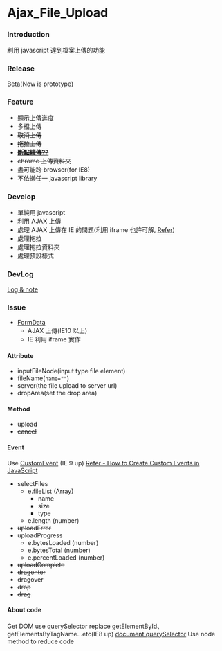 Ajax_File_Upload
================

### Introduction

利用 javascript 達到檔案上傳的功能

### Release

Beta(Now is prototype)

### Feature

* 顯示上傳進度
* 多檔上傳
* ~~取消上傳~~
* ~~拖拉上傳~~
* ~~**[斷點續傳??](http://www.resumablejs.com/)**~~
* ~~chrome 上傳資料夾~~
* ~~盡可能跨 browser(for IE8)~~
* 不依攋任一 javascript library

### Develop

* 單純用 javascript
* 利用 AJAX 上傳
* 處理 AJAX 上傳在 IE 的問題(利用 iframe 也許可解, [Refer](http://malsup.com/jquery/form/))
* 處理拖拉
* 處理拖拉資料夾
* 處理預設樣式

### DevLog

[Log & note](http://tedshd.logdown.com/posts/153606-javascript-file-upload)

### Issue

* [FormData](https://developer.mozilla.org/en-US/docs/Web/API/FormData)
  * AJAX 上傳(IE10 以上)
  * IE 利用 iframe 實作

#### Attribute

* inputFileNode(input type file element)
* fileName(```name=""```)
* server(the file upload to server url)
* dropArea(set the drop area)

#### Method

* upload
* ~~cancel~~

#### Event

Use [CustomEvent](https://developer.mozilla.org/en-US/docs/Web/API/CustomEvent) (IE 9 up)
[Refer - How to Create Custom Events in JavaScript](http://www.sitepoint.com/javascript-custom-events/)

* selectFiles
  * e.fileList (Array)
      * name
      * size
      * type
  * e.length (number)
* ~~uploadError~~
* uploadProgress
  * e.bytesLoaded (number)
  * e.bytesTotal (number)
  * e.percentLoaded (number)
* ~~uploadComplete~~
* ~~dragenter~~
* ~~dragover~~
* ~~drop~~
* ~~drag~~

#### About code

Get DOM use querySelector replace getElementById、getElementsByTagName...etc(IE8 up)
[document.querySelector](https://developer.mozilla.org/en-US/docs/Web/API/document.querySelector)
Use node method to reduce code
